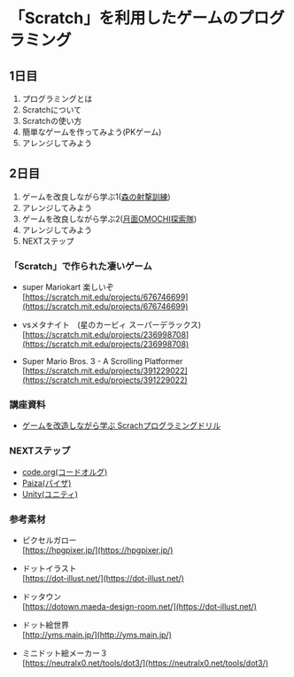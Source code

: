 #  「Scratch」を利用したゲームのプログラミング

## 1日目
1. プログラミングとは
2. Scratchについて
3. Scratchの使い方
4. 簡単なゲームを作ってみよう(PKゲーム)
5. アレンジしてみよう

## 2日目
1. ゲームを改良しながら学ぶ1([森の射撃訓練](https://scratch.mit.edu/projects/172353414))
2. アレンジしてみよう
3. ゲームを改良しながら学ぶ2([月面OMOCHI探索隊](https://scratch.mit.edu/projects/183404473))
4. アレンジしてみよう
5. NEXTステップ

### 「Scratch」で作られた凄いゲーム

* super Mariokart 楽しいぞ  
[https://scratch.mit.edu/projects/676746699](https://scratch.mit.edu/projects/676746699)

* vsメタナイト　(星のカービィ スーパーデラックス)  
[https://scratch.mit.edu/projects/236998708](https://scratch.mit.edu/projects/236998708)

* Super Mario Bros. 3 - A Scrolling Platformer  
[https://scratch.mit.edu/projects/391229022](https://scratch.mit.edu/projects/391229022)


### 講座資料
* [ゲームを改造しながら学ぶ Scrachプログラミングドリル](https://scratch.futurecraft.jp/)


### NEXTステップ
* [code.org(コードオルグ)](https://code.org/)
* [Paiza(パイザ)](https://paiza.jp/)
* [Unity(ユニティ)](https://unity.com/ja)


### 参考素材
* ピクセルガロー  
[https://hpgpixer.jp/](https://hpgpixer.jp/)

* ドットイラスト  
[https://dot-illust.net/](https://dot-illust.net/)

* ドッタウン  
[https://dotown.maeda-design-room.net/](https://dot-illust.net/)

* ドット絵世界  
[http://yms.main.jp/](http://yms.main.jp/)

* ミニドット絵メーカー３  
[https://neutralx0.net/tools/dot3/](https://neutralx0.net/tools/dot3/)